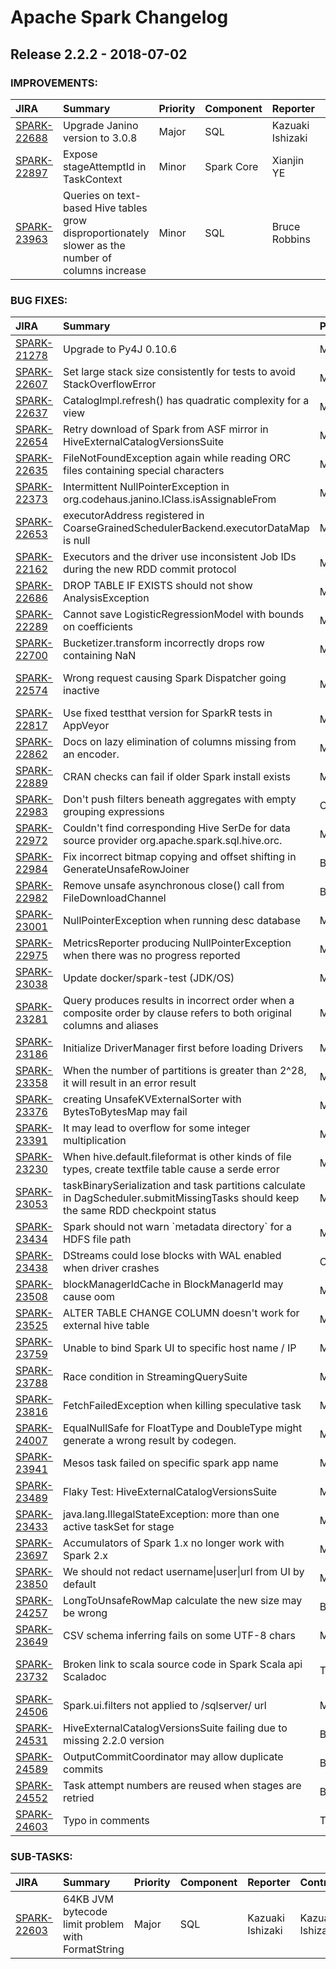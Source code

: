
<!---
# Licensed to the Apache Software Foundation (ASF) under one
# or more contributor license agreements.  See the NOTICE file
# distributed with this work for additional information
# regarding copyright ownership.  The ASF licenses this file
# to you under the Apache License, Version 2.0 (the
# "License"); you may not use this file except in compliance
# with the License.  You may obtain a copy of the License at
#
#     http://www.apache.org/licenses/LICENSE-2.0
#
# Unless required by applicable law or agreed to in writing, software
# distributed under the License is distributed on an "AS IS" BASIS,
# WITHOUT WARRANTIES OR CONDITIONS OF ANY KIND, either express or implied.
# See the License for the specific language governing permissions and
# limitations under the License.
-->
# Apache Spark Changelog

## Release 2.2.2 - 2018-07-02



### IMPROVEMENTS:

| JIRA | Summary | Priority | Component | Reporter | Contributor |
|:---- |:---- | :--- |:---- |:---- |:---- |
| [SPARK-22688](https://issues.apache.org/jira/browse/SPARK-22688) | Upgrade Janino version to 3.0.8 |  Major | SQL | Kazuaki Ishizaki | Kazuaki Ishizaki |
| [SPARK-22897](https://issues.apache.org/jira/browse/SPARK-22897) | Expose  stageAttemptId in TaskContext |  Minor | Spark Core | Xianjin YE | Xianjin YE |
| [SPARK-23963](https://issues.apache.org/jira/browse/SPARK-23963) | Queries on text-based Hive tables grow disproportionately slower as the number of columns increase |  Minor | SQL | Bruce Robbins | Bruce Robbins |


### BUG FIXES:

| JIRA | Summary | Priority | Component | Reporter | Contributor |
|:---- |:---- | :--- |:---- |:---- |:---- |
| [SPARK-21278](https://issues.apache.org/jira/browse/SPARK-21278) | Upgrade to Py4J 0.10.6 |  Major | PySpark | Dongjoon Hyun | Dongjoon Hyun |
| [SPARK-22607](https://issues.apache.org/jira/browse/SPARK-22607) | Set large stack size consistently for tests to avoid StackOverflowError |  Minor | Build, Tests | Sean Owen | Sean Owen |
| [SPARK-22637](https://issues.apache.org/jira/browse/SPARK-22637) | CatalogImpl.refresh() has quadratic complexity for a view |  Minor | SQL | Herman van Hovell | Herman van Hovell |
| [SPARK-22654](https://issues.apache.org/jira/browse/SPARK-22654) | Retry download of Spark from ASF mirror in HiveExternalCatalogVersionsSuite |  Minor | SQL, Tests | Sean Owen | Sean Owen |
| [SPARK-22635](https://issues.apache.org/jira/browse/SPARK-22635) | FileNotFoundException again while reading ORC files containing special characters |  Major | SQL | Marco Gaido | Marco Gaido |
| [SPARK-22373](https://issues.apache.org/jira/browse/SPARK-22373) | Intermittent NullPointerException in org.codehaus.janino.IClass.isAssignableFrom |  Minor | Spark Core | Dan Meany |  |
| [SPARK-22653](https://issues.apache.org/jira/browse/SPARK-22653) | executorAddress registered in CoarseGrainedSchedulerBackend.executorDataMap is null |  Major | Scheduler | Thomas Graves | Thomas Graves |
| [SPARK-22162](https://issues.apache.org/jira/browse/SPARK-22162) | Executors and the driver use inconsistent Job IDs during the new RDD commit protocol |  Major | Spark Core | Reza Safi | Reza Safi |
| [SPARK-22686](https://issues.apache.org/jira/browse/SPARK-22686) | DROP TABLE IF EXISTS should not show AnalysisException |  Major | SQL | Dongjoon Hyun | Dongjoon Hyun |
| [SPARK-22289](https://issues.apache.org/jira/browse/SPARK-22289) | Cannot save LogisticRegressionModel with bounds on coefficients |  Major | ML | Nic Eggert | yuhao yang |
| [SPARK-22700](https://issues.apache.org/jira/browse/SPARK-22700) | Bucketizer.transform incorrectly drops row containing NaN |  Major | ML | zhengruifeng | zhengruifeng |
| [SPARK-22574](https://issues.apache.org/jira/browse/SPARK-22574) | Wrong request causing Spark Dispatcher going inactive |  Minor | Mesos, Spark Submit | German Schiavon Matteo | German Schiavon Matteo |
| [SPARK-22817](https://issues.apache.org/jira/browse/SPARK-22817) | Use fixed testthat version for SparkR tests in AppVeyor |  Major | SparkR | Hyukjin Kwon | Hyukjin Kwon |
| [SPARK-22862](https://issues.apache.org/jira/browse/SPARK-22862) | Docs on lazy elimination of columns missing from an encoder. |  Major | SQL | Michael Armbrust | Michael Armbrust |
| [SPARK-22889](https://issues.apache.org/jira/browse/SPARK-22889) | CRAN checks can fail if older Spark install exists |  Major | SparkR | Shivaram Venkataraman | Shivaram Venkataraman |
| [SPARK-22983](https://issues.apache.org/jira/browse/SPARK-22983) | Don't push filters beneath aggregates with empty grouping expressions |  Critical | SQL | Josh Rosen | Josh Rosen |
| [SPARK-22972](https://issues.apache.org/jira/browse/SPARK-22972) | Couldn't find corresponding Hive SerDe for data source provider org.apache.spark.sql.hive.orc. |  Major | SQL | xubo245 | xubo245 |
| [SPARK-22984](https://issues.apache.org/jira/browse/SPARK-22984) | Fix incorrect bitmap copying and offset shifting in GenerateUnsafeRowJoiner |  Blocker | SQL | Josh Rosen | Josh Rosen |
| [SPARK-22982](https://issues.apache.org/jira/browse/SPARK-22982) | Remove unsafe asynchronous close() call from FileDownloadChannel |  Blocker | Spark Core | Josh Rosen | Josh Rosen |
| [SPARK-23001](https://issues.apache.org/jira/browse/SPARK-23001) | NullPointerException when running desc database |  Major | SQL | ANDY GUAN | Xiao Li |
| [SPARK-22975](https://issues.apache.org/jira/browse/SPARK-22975) | MetricsReporter producing NullPointerException when there was no progress reported |  Major | Structured Streaming | Yuriy Bondaruk | Marco Gaido |
| [SPARK-23038](https://issues.apache.org/jira/browse/SPARK-23038) | Update docker/spark-test (JDK/OS) |  Minor | Tests | Dongjoon Hyun | Dongjoon Hyun |
| [SPARK-23281](https://issues.apache.org/jira/browse/SPARK-23281) | Query produces results in incorrect order when a composite order by clause refers to both original columns and aliases |  Major | SQL | Dilip Biswal | Dilip Biswal |
| [SPARK-23186](https://issues.apache.org/jira/browse/SPARK-23186) | Initialize DriverManager first before loading Drivers |  Major | SQL | Dongjoon Hyun | Dongjoon Hyun |
| [SPARK-23358](https://issues.apache.org/jira/browse/SPARK-23358) | When the number of partitions is greater than 2^28, it will result in an error result |  Minor | Spark Core | liuxian | liuxian |
| [SPARK-23376](https://issues.apache.org/jira/browse/SPARK-23376) | creating UnsafeKVExternalSorter with BytesToBytesMap may fail |  Major | SQL | Wenchen Fan | Wenchen Fan |
| [SPARK-23391](https://issues.apache.org/jira/browse/SPARK-23391) | It may lead to overflow for some integer multiplication |  Minor | Spark Core | liuxian | liuxian |
| [SPARK-23230](https://issues.apache.org/jira/browse/SPARK-23230) | When hive.default.fileformat is other kinds of file types, create textfile table cause a serde error |  Minor | SQL | dzcxzl | dzcxzl |
| [SPARK-23053](https://issues.apache.org/jira/browse/SPARK-23053) | taskBinarySerialization and task partitions calculate in DagScheduler.submitMissingTasks should keep the same RDD checkpoint status |  Major | Scheduler, Spark Core | huangtengfei | huangtengfei |
| [SPARK-23434](https://issues.apache.org/jira/browse/SPARK-23434) | Spark should not warn \`metadata directory\` for a HDFS file path |  Major | SQL | Dongjoon Hyun | Dongjoon Hyun |
| [SPARK-23438](https://issues.apache.org/jira/browse/SPARK-23438) | DStreams could lose blocks with WAL enabled when driver crashes |  Critical | DStreams | Gabor Somogyi | Gabor Somogyi |
| [SPARK-23508](https://issues.apache.org/jira/browse/SPARK-23508) | blockManagerIdCache in BlockManagerId may cause oom |  Major | Deploy, Spark Core | zhoukang | zhoukang |
| [SPARK-23525](https://issues.apache.org/jira/browse/SPARK-23525) | ALTER TABLE CHANGE COLUMN doesn't work for external hive table |  Major | SQL | Pavlo Skliar | Jiang Xingbo |
| [SPARK-23759](https://issues.apache.org/jira/browse/SPARK-23759) | Unable to bind Spark UI to specific host name / IP |  Major | Spark Core, Web UI | Felix Albani | Felix Albani |
| [SPARK-23788](https://issues.apache.org/jira/browse/SPARK-23788) | Race condition in StreamingQuerySuite |  Minor | Structured Streaming | Jose Torres | Jose Torres |
| [SPARK-23816](https://issues.apache.org/jira/browse/SPARK-23816) | FetchFailedException when killing speculative task |  Major | SQL | chen xiao | Imran Rashid |
| [SPARK-24007](https://issues.apache.org/jira/browse/SPARK-24007) | EqualNullSafe for FloatType and DoubleType might generate a wrong result by codegen. |  Major | SQL | Takuya Ueshin | Takuya Ueshin |
| [SPARK-23941](https://issues.apache.org/jira/browse/SPARK-23941) | Mesos task failed on specific spark app name |  Major | Mesos, Spark Submit | bounkong khamphousone | bounkong khamphousone |
| [SPARK-23489](https://issues.apache.org/jira/browse/SPARK-23489) | Flaky Test: HiveExternalCatalogVersionsSuite |  Major | SQL, Tests | Marco Gaido | Dongjoon Hyun |
| [SPARK-23433](https://issues.apache.org/jira/browse/SPARK-23433) | java.lang.IllegalStateException: more than one active taskSet for stage |  Major | Spark Core | Shixiong Zhu | Imran Rashid |
| [SPARK-23697](https://issues.apache.org/jira/browse/SPARK-23697) | Accumulators of Spark 1.x no longer work with Spark 2.x |  Major | Spark Core | Sergey Zhemzhitsky | Wenchen Fan |
| [SPARK-23850](https://issues.apache.org/jira/browse/SPARK-23850) | We should not redact username\|user\|url from UI by default |  Major | Web UI | Thomas Graves | Marcelo Vanzin |
| [SPARK-24257](https://issues.apache.org/jira/browse/SPARK-24257) | LongToUnsafeRowMap calculate the new size may be wrong |  Blocker | SQL | dzcxzl | dzcxzl |
| [SPARK-23649](https://issues.apache.org/jira/browse/SPARK-23649) | CSV schema inferring fails on some UTF-8 chars |  Major | SQL | Maxim Gekk |  |
| [SPARK-23732](https://issues.apache.org/jira/browse/SPARK-23732) | Broken link to scala source code in Spark Scala api Scaladoc |  Trivial | Build, Documentation, Project Infra | Yogesh Tewari | Marcelo Vanzin |
| [SPARK-24506](https://issues.apache.org/jira/browse/SPARK-24506) | Spark.ui.filters not applied to /sqlserver/ url |  Major | Web UI | t oo | Marco Gaido |
| [SPARK-24531](https://issues.apache.org/jira/browse/SPARK-24531) | HiveExternalCatalogVersionsSuite failing due to missing 2.2.0 version |  Blocker | Tests | Marco Gaido | Marco Gaido |
| [SPARK-24589](https://issues.apache.org/jira/browse/SPARK-24589) | OutputCommitCoordinator may allow duplicate commits |  Blocker | Spark Core | Marcelo Vanzin | Marcelo Vanzin |
| [SPARK-24552](https://issues.apache.org/jira/browse/SPARK-24552) | Task attempt numbers are reused when stages are retried |  Blocker | Spark Core | Ryan Blue | Ryan Blue |
| [SPARK-24603](https://issues.apache.org/jira/browse/SPARK-24603) | Typo in comments |  Trivial | Spark Core | Fokko Driesprong | Fokko Driesprong |


### SUB-TASKS:

| JIRA | Summary | Priority | Component | Reporter | Contributor |
|:---- |:---- | :--- |:---- |:---- |:---- |
| [SPARK-22603](https://issues.apache.org/jira/browse/SPARK-22603) | 64KB JVM bytecode limit problem with FormatString |  Major | SQL | Kazuaki Ishizaki | Kazuaki Ishizaki |


